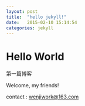 ```yaml
---
layout: post
title:  "hello jekyll!"
date:   2015-02-10 15:14:54
categories: jekyll
---
```


# Hello World

第一篇博客

Welcome, my friends!

contact : wenjiwork@163.com